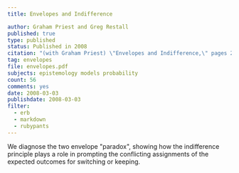 ```yaml
---
title: Envelopes and Indifference

author: Graham Priest and Greg Restall
published: true
type: published
status: Published in 2008
citation: "(with Graham Priest) \"Envelopes and Indifference,\" pages 283-290 in <em>Dialogues, Logics and Other Strange Things</em>, essays in honour of Shahid Rahman, edited by C&eacute;dric D&eacute;gremont, Laurent Keiff and Helge R&uuml;ckert, College Publications, 2008."
tag: envelopes
file: envelopes.pdf
subjects: epistemology models probability
count: 56
comments: yes
date: 2008-03-03
publishdate: 2008-03-03
filter:
  - erb
  - markdown
  - rubypants
---
```

We diagnose the two envelope "paradox", showing how the indifference principle plays a role in prompting the conflicting assignments of the expected outcomes for switching or keeping.
